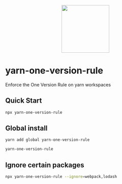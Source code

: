 <p align="center">
  <a href="http://logz.io">
    <img height="150px" src="https://logz.io/wp-content/uploads/2017/06/new-logzio-logo.png">
  </a>
</p>


# yarn-one-version-rule
Enforce the One Version Rule on yarn workspaces


## Quick Start
```sh
npx yarn-one-version-rule
```

## Global install
```sh
yarn add global yarn-one-version-rule

yarn-one-version-rule
```


## Ignore certain packages

```sh
npx yarn-one-version-rule --ignore=webpack,lodash
```
